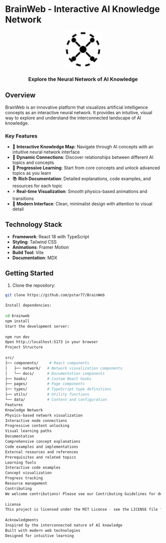 # BrainWeb - Interactive AI Knowledge Network

<div align="center">
  <img src="public/favicon.svg" alt="BrainWeb Logo" width="120" />
  <h3>Explore the Neural Network of AI Knowledge</h3>
</div>

## Overview

BrainWeb is an innovative platform that visualizes artificial intelligence concepts as an interactive neural network. It provides an intuitive, visual way to explore and understand the interconnected landscape of AI knowledge.

### Key Features

- 🧠 **Interactive Knowledge Map**: Navigate through AI concepts with an intuitive neural network interface
- 🔄 **Dynamic Connections**: Discover relationships between different AI topics and concepts
- 🎯 **Progressive Learning**: Start from core concepts and unlock advanced topics as you learn
- 📚 **Rich Documentation**: Detailed explanations, code examples, and resources for each topic
- ⚡ **Real-time Visualization**: Smooth physics-based animations and transitions
- 🎨 **Modern Interface**: Clean, minimalist design with attention to visual detail

## Technology Stack

- **Framework**: React 18 with TypeScript
- **Styling**: Tailwind CSS
- **Animations**: Framer Motion
- **Build Tool**: Vite
- **Documentation**: MDX

## Getting Started

1. Clone the repository:
```bash
git clone https://github.com/pstar77/BrainWeb

Install dependencies:

cd brainweb
npm install
Start the development server:

npm run dev
Open http://localhost:5173 in your browser
Project Structure

src/
├── components/     # React components
│   ├── network/   # Network visualization components
│   └── docs/      # Documentation components
├── hooks/         # Custom React hooks
├── pages/         # Page components
├── types/         # TypeScript type definitions
├── utils/         # Utility functions
└── data/          # Content and configuration
Features
Knowledge Network
Physics-based network visualization
Interactive node connections
Progressive content unlocking
Visual learning paths
Documentation
Comprehensive concept explanations
Code examples and implementations
External resources and references
Prerequisites and related topics
Learning Tools
Interactive code examples
Concept visualization
Progress tracking
Resource management
Contributing
We welcome contributions! Please see our Contributing Guidelines for details.

License
This project is licensed under the MIT License - see the LICENSE file for details.

Acknowledgments
Inspired by the interconnected nature of AI knowledge
Built with modern web technologies
Designed for intuitive learning
